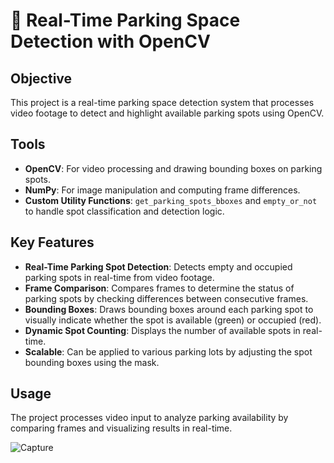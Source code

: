 # 🚗 Real-Time Parking Space Detection with OpenCV

## Objective
This project is a real-time parking space detection system that processes video footage to detect and highlight available parking spots using OpenCV.

## Tools
- **OpenCV**: For video processing and drawing bounding boxes on parking spots.
- **NumPy**: For image manipulation and computing frame differences.
- **Custom Utility Functions**: `get_parking_spots_bboxes` and `empty_or_not` to handle spot classification and detection logic.

## Key Features
- **Real-Time Parking Spot Detection**: Detects empty and occupied parking spots in real-time from video footage.
- **Frame Comparison**: Compares frames to determine the status of parking spots by checking differences between consecutive frames.
- **Bounding Boxes**: Draws bounding boxes around each parking spot to visually indicate whether the spot is available (green) or occupied (red).
- **Dynamic Spot Counting**: Displays the number of available spots in real-time.
- **Scalable**: Can be applied to various parking lots by adjusting the spot bounding boxes using the mask.

## Usage
The project processes video input to analyze parking availability by comparing frames and visualizing results in real-time.

![Capture](https://github.com/user-attachments/assets/4f86414a-c09b-45a6-93a1-2deae37ca07e)
